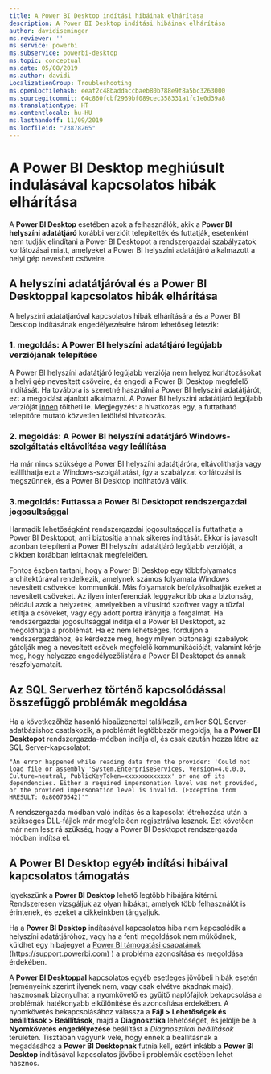 ```yaml
---
title: A Power BI Desktop indítási hibáinak elhárítása
description: A Power BI Desktop indítási hibáinak elhárítása
author: davidiseminger
ms.reviewer: ''
ms.service: powerbi
ms.subservice: powerbi-desktop
ms.topic: conceptual
ms.date: 05/08/2019
ms.author: davidi
LocalizationGroup: Troubleshooting
ms.openlocfilehash: eeaf2c48baddaccbaeb80b788e9f8a5bc3263000
ms.sourcegitcommit: 64c860fcbf2969bf089cec358331a1fc1e0d39a8
ms.translationtype: HT
ms.contentlocale: hu-HU
ms.lasthandoff: 11/09/2019
ms.locfileid: "73878265"
---
```

# <a name="resolve-issues-when-power-bi-desktop-will-not-launch"></a>A Power BI Desktop meghiúsult indulásával kapcsolatos hibák elhárítása
A **Power BI Desktop** esetében azok a felhasználók, akik a **Power BI helyszíni adatátjáró** korábbi verzióit telepítették és futtatják, esetenként nem tudják elindítani a Power BI Desktopot a rendszergazdai szabályzatok korlátozásai miatt, amelyeket a Power BI helyszíni adatátjáró alkalmazott a helyi gép nevesített csöveire. 

## <a name="resolve-issues-with-the-on-premises-data-gateway-and-power-bi-desktop"></a>A helyszíni adatátjáróval és a Power BI Desktoppal kapcsolatos hibák elhárítása
A helyszíni adatátjáróval kapcsolatos hibák elhárítására és a Power BI Desktop indításának engedélyezésére három lehetőség létezik:

### <a name="resolution-1-install-the-latest-version-of-power-bi-on-premises-data-gateway"></a>1\. megoldás: A Power BI helyszíni adatátjáró legújabb verziójának telepítése
A Power BI helyszíni adatátjáró legújabb verziója nem helyez korlátozásokat a helyi gép nevesített csöveire, és engedi a Power BI Desktop megfelelő indítását. Ha továbbra is szeretné használni a Power BI helyszíni adatátjárót, ezt a megoldást ajánlott alkalmazni. A Power BI helyszíni adatátjáró legújabb verzióját [innen](https://go.microsoft.com/fwlink/?LinkId=698863) töltheti le. Megjegyzés: a hivatkozás egy, a futtatható telepítőre mutató közvetlen letöltési hivatkozás.

### <a name="resolution-2-uninstall-or-stop-the-power-bi-on-premises-data-gateway-windows-service"></a>2\. megoldás: A Power BI helyszíni adatátjáró Windows-szolgáltatás eltávolítása vagy leállítása
Ha már nincs szüksége a Power BI helyszíni adatátjáróra, eltávolíthatja vagy leállíthatja ezt a Windows-szolgáltatást, így a szabályzat korlátozási is megszűnnek, és a Power BI Desktop indíthatóvá válik.

### <a name="resolution-3-run-power-bi-desktop-with-administrator-privilege"></a>3\.megoldás: Futtassa a Power BI Desktopot rendszergazdai jogosultsággal
Harmadik lehetőségként rendszergazdai jogosultsággal is futtathatja a Power BI Desktopot, ami biztosítja annak sikeres indítását. Ekkor is javasolt azonban telepíteni a Power BI helyszíni adatátjáró legújabb verzióját, a cikkben korábban leírtaknak megfelelően.

Fontos észben tartani, hogy a Power BI Desktop egy többfolyamatos architektúrával rendelkezik, amelynek számos folyamata Windows nevesített csövekkel kommunikál. Más folyamatok befolyásolhatják ezeket a nevesített csöveket. Az ilyen interferenciák leggyakoribb oka a biztonság, például azok a helyzetek, amelyekben a vírusirtó szoftver vagy a tűzfal letiltja a csöveket, vagy egy adott portra irányítja a forgalmat. Ha rendszergazdai jogosultsággal indítja el a Power BI Desktopot, az megoldhatja a problémát. Ha ez nem lehetséges, forduljon a rendszergazdához, és kérdezze meg, hogy milyen biztonsági szabályok gátolják meg a nevesített csövek megfelelő kommunikációját, valamint kérje meg, hogy helyezze engedélyezőlistára a Power BI Desktopot és annak részfolyamatait.

## <a name="resolve-issues-when-connecting-to-sql-server"></a>Az SQL Serverhez történő kapcsolódással összefüggő problémák megoldása
Ha a következőhöz hasonló hibaüzenettel találkozik, amikor SQL Server-adatbázishoz csatlakozik, a problémát legtöbbször megoldja, ha a **Power BI Desktopot** rendszergazda-módban indítja el, és csak ezután hozza létre az SQL Server-kapcsolatot:

    "An error happened while reading data from the provider: 'Could not load file or assembly 'System.EnterpriseServices, Version=4.0.0.0, Culture=neutral, PublicKeyToken=xxxxxxxxxxxxx' or one of its dependencies. Either a required impersonation level was not provided, or the provided impersonation level is invalid. (Exception from HRESULT: 0x80070542)'"

A rendszergazda módban való indítás és a kapcsolat létrehozása után a szükséges DLL-fájlok már megfelelően regisztrálva lesznek. Ezt követően már nem lesz rá szükség, hogy a Power BI Desktopot rendszergazda módban indítsa el.

## <a name="help-with-other-issues-when-launching-power-bi-desktop"></a>A Power BI Desktop egyéb indítási hibáival kapcsolatos támogatás
Igyekszünk a **Power BI Desktop** lehető legtöbb hibájára kitérni. Rendszeresen vizsgáljuk az olyan hibákat, amelyek több felhasználót is érintenek, és ezeket a cikkeinkben tárgyaljuk.

Ha a **Power BI Desktop** indításával kapcsolatos hiba nem kapcsolódik a helyszíni adatátjáróhoz, vagy ha a fenti megoldások nem működnek, küldhet egy hibajegyet a [Power BI támogatási csapatának](https://support.powerbi.com) (https://support.powerbi.com) ) a probléma azonosítása és megoldása érdekében.

A **Power BI Desktoppal** kapcsolatos egyéb esetleges jövőbeli hibák esetén (reményeink szerint ilyenek nem, vagy csak elvétve akadnak majd), hasznosnak bizonyulhat a nyomkövető és gyűjtő naplófájlok bekapcsolása a problémák hatékonyabb elkülönítése és azonosítása érdekében. A nyomkövetés bekapcsolásához válassza a **Fájl > Lehetőségek és beállítások > Beállítások**, majd a **Diagnosztika** lehetőséget, és jelölje be a **Nyomkövetés engedélyezése** beállítást a *Diagnosztikai beállítások* területen. Tisztában vagyunk vele, hogy ennek a beállításnak a megadásához a **Power BI Desktopnak** futnia kell, ezért inkább a **Power BI Desktop** indításával kapcsolatos jövőbeli problémák esetében lehet hasznos.


